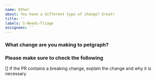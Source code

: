 ```yaml
---
name: Other
about: You have a different type of change? Great!
title: ''
labels: S-Needs-Triage
assignees: ''
---
```


<!--
  -- Thanks for opening a `petgraph` pull request!
  -- We require PR titles to follow the Conventional Commits specification,
  -- https://www.conventionalcommits.org/en/v1.0.0/. This helps us generate
  -- changelogs and follow semantic versioning.
  --
  -- Start the PR title with one of the following:
  --  * `feat:` for new features
  --  * `fix:` for bug fixes
  --  * `refactor:` for code refactors
  --  * `docs:` for documentation changes
  --  * `test:` for test changes
  --  * `perf:` for performance improvements
  --  * `revert:` for reverting changes
  --  * `ci:` for CI/CD changes
  --  * `chore:` for changes that don't fit in any of the above categories
  -- The last two categories will not be included in the changelog.
  --
  -- If your PR includes a breaking change, please add a `!` after the type
  -- and include a `BREAKING CHANGE:` line in the body of the PR describing
  -- the necessary changes for users to update their code.
  --
  -- Please also fill out the template below. We appreciate it :)
  -->

### What change are you making to petgraph?

### Please make sure to check the following

[] If the PR contains a breaking change, explain the change and why it is necessary

